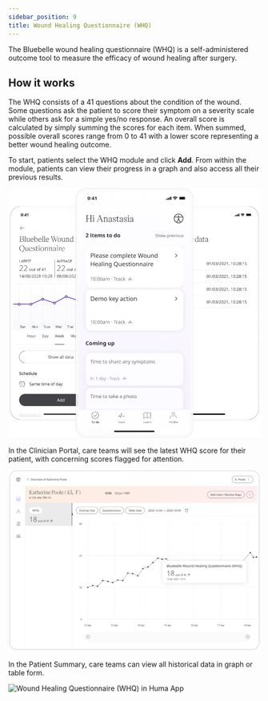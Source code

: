 ```yaml
---
sidebar_position: 9
title: Wound Healing Questionnaire (WHQ)
---
```


The Bluebelle wound healing questionnaire (WHQ) is a self-administered outcome tool to measure the efficacy of wound healing after surgery. 

## How it works 

The WHQ consists of a 41 questions about the condition of the wound. Some questions ask the patient to score their symptom on a severity scale while others ask for a simple yes/no response. An overall score is calculated by simply summing the scores for each item. When summed, possible overall scores range from 0 to 41 with a lower score representing a better wound healing outcome.

To start, patients select the WHQ module and click **Add**. From within the module, patients can view their progress in a graph and also access all their previous results. 

![Wound Healing Questionnaire (WHQ) in Huma App](./assets/whq.png)

In the Clinician Portal, care teams will see the latest WHQ score for their patient, with concerning scores flagged for attention.

![Wound Healing Questionnaire (WHQ) in Huma App](./assets/cp-module-details-whq.png)

In the Patient Summary, care teams can view all historical data in graph or table form.

![Wound Healing Questionnaire (WHQ) in Huma App](./assets/cp-patient-summary-whq.png)
